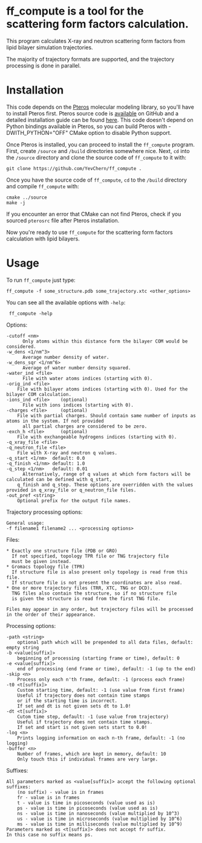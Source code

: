 # ff_compute is a tool for the scattering form factors calculation.

This program calculates X-ray and neutron scattering form factors from lipid bilayer simulation trajectories.

The majority of trajectory formats are supported, and the trajectory processing is done in parallel.

# Installation

This code depends on the [Pteros](<https://yesint.github.io/pteros/>) molecular modeling library, so you'll have to install Pteros first. Pteros source code is [available](<https://github.com/yesint/pteros>) on GitHub and a detailed installation guide can be found [here](<https://yesint.github.io/pteros/install.html>). This code doesn't depend on Python bindings available in Pteros, so you can build Pteros with -DWITH_PYTHON="OFF" CMake option to disable Python support.

Once Pteros is installed, you can proceed to install the ```ff_compute``` program. First, create ```/source``` and ```/build``` directories somewhere nice. Next, ```cd``` into the ```/source``` directory and clone the source code of ```ff_compute``` to it with:

```git clone https://github.com/YevChern/ff_compute . ```

Once you have the source code of ```ff_compute```, ```cd``` to the ```/build``` directory and compile ```ff_compute``` with:

```
cmake ../source
make -j
```

If you encounter an error that CMake can not find Pteros, check if you sourced ```pterosrc``` file after Pteros installation.

Now you're ready to use ```ff_compute``` for the scattering form factors calculation with lipid bilayers.

# Usage

To run ```ff_compute``` just type:

```ff_compute -f some_structure.pdb some_trajectory.xtc <other_options>```

You can see all the available options with ```-help```:

``` ff_compute -help```


Options:

    -cutoff <nm>
	      Only atoms within this distance form the bilayer COM would be considered.
    -w_dens <1/nm^3>
	      Average number density of water.
    -w_dens_sqr <1/nm^6>
	      Average of water number density squared.
    -water_ind <file>
	      File with water atoms indices (starting with 0).
    -orig_ind <file>
      	File with bilayer atoms indices (starting with 0). Used for the bilayer COM calculation.
    -ions_ind <file>    (optional)
	      File with ions indices (starting with 0).
    -charges <file>     (optional)
      	File with partial charges. Should contain same number of inputs as atoms in the system. If not provided
	      all partial charges are considered to be zero.
    -exch_h <file>      (optional)
      	File with exchangeable hydrogens indices (starting with 0).
    -q_xray_file <file>
    -q_neutron_file <file>
      	File with X-ray and neutron q values.
    -q_start <1/nm>  default: 0.0
    -q_finish <1/nm> default: 1.0
    -q_step <1/nm>   default: 0.01
	      Alternatively, range of q values at which form factors will be calculated can be defined with q_start, 
      	q_finish and q_step. These options are overridden with the values provided in q_xray_file or q_neutron_file files.
    -out_pref <string>
      	Optional prefix for the output file names.


Trajectory processing options:

	General usage:
    -f filename1 filename2 ... <processing options>

Files:
	
    * Exactly one structure file (PDB or GRO)
      If not specified, topology TPR file or TNG trajectory file
      must be given instead.
    * Gromacs topology file (TPR)
      If structure file is also present only topology is read from this file.
      If structure file is not present the coordinates are also read.
    * One or more trajectory files (TRR, XTC, TNG or DCD).
      TNG files also contain the structure, so if no structure file
      is given the structure is read from the first TNG file.

    Files may appear in any order, but trajectory files will be processed
    in the order of their appearance.

Processing options:

    -path <string>
        optional path which will be prepended to all data files, default: empty string
    -b <value[suffix]>
        beginning of processing (starting frame or time), default: 0
    -e <value[suffix]>
        end of processing (end frame or time), default: -1 (up to the end)
    -skip <n>
        Process only each n'th frame, default: -1 (process each frame)
    -t0 <t[suffix]>
        Custom starting time, default: -1 (use value from first frame)
        Useful if trajectory does not contain time stamps
        or if the starting time is incorrect.
        If set and dt is not given sets dt to 1.0!
    -dt <t[suffix]>
        Cutom time step, default: -1 (use value from trajectory)
        Useful if trajectory does not contain time stamps.
        If set and start is not given sets start to 0.0!
    -log <n>
        Prints logging information on each n-th frame, default: -1 (no logging)
    -buffer <n>
        Number of frames, which are kept in memory, default: 10
        Only touch this if individual frames are very large.

Suffixes:

    All parameters marked as <value[suffix]> accept the following optional suffixes:
        (no suffix) - value is in frames
        fr - value is in frames
        t - value is time in picoseconds (value used as is)
        ps - value is time in picoseconds (value used as is)
        ns - value is time in nanoseconds (value multiplied by 10^3)
        us - value is time in microseconds (value multiplied by 10^6)
        ms - value is time in milliseconds (value multiplied by 10^9)
    Parameters marked as <t[suffix]> does not accept fr suffix.
    In this case no suffix means ps.
